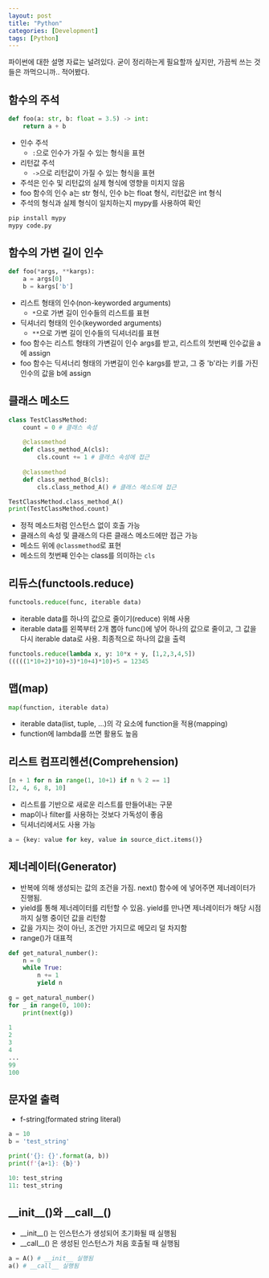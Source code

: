 ```yaml
---
layout: post
title: "Python"
categories: [Development]
tags: [Python]
---
```


파이썬에 대한 설명 자료는 널려있다. 굳이 정리하는게 필요할까 싶지만, 가끔씩 쓰는 것들은 까먹으니까.. 적어봤다.

## 함수의 주석
```python
def foo(a: str, b: float = 3.5) -> int:
    return a + b
```
- 인수 주석
	- `:`으로 인수가 가질 수 있는 형식을 표현
- 리턴값 주석
	- `->`으로 리턴값이 가질 수 있는 형식을 표현
- 주석은 인수 및 리턴값의 실제 형식에 영향을 미치지 않음
- foo 함수의 인수 a는 str 형식, 인수 b는 float 형식, 리턴값은 int 형식
- 주석의 형식과 실제 형식이 일치하는지 mypy를 사용하여 확인

```bash
pip install mypy
mypy code.py
```

## 함수의 가변 길이 인수
```python
def foo(*args, **kargs):
    a = args[0]
    b = kargs['b']
```
- 리스트 형태의 인수(non-keyworded arguments)
	- `*`으로 가변 길이 인수들의 리스트를 표현 
- 딕셔너리 형태의 인수(keyworded arguments)
	- `**`으로 가변 길이 인수들의 딕셔너리를 표현
- foo 함수는 리스트 형태의 가변길이 인수 args를 받고, 리스트의 첫번째 인수값을 a에 assign
- foo 함수는 딕셔너리 형태의 가변길이 인수 kargs를 받고, 그 중 'b'라는 키를 가진 인수의 값을 b에 assign

## 클래스 메소드
```python
class TestClassMethod:
    count = 0 # 클래스 속성
 
    @classmethod
    def class_method_A(cls):
        cls.count += 1 # 클래스 속성에 접근
 
    @classmethod
    def class_method_B(cls):
        cls.class_method_A() # 클래스 메소드에 접근

TestClassMethod.class_method_A()
print(TestClassMethod.count)
```
- 정적 메소드처럼 인스턴스 없이 호출 가능
- 클래스의 속성 및 클래스의 다른 클래스 메소드에만 접근 가능
- 메소드 위에 `@classmethod`로 표현
- 메소드의 첫번째 인수는 class를 의미하는 `cls`

## 리듀스(functools.reduce)

```python
functools.reduce(func, iterable data)
```

- iterable data를 하나의 값으로 줄이기(reduce) 위해 사용
- iterable data를 왼쪽부터 2개 뽑아 func()에 넣어 하나의 값으로 줄이고, 그 값을 다시 iterable data로 사용. 최종적으로 하나의 값을 출력

```python
functools.reduce(lambda x, y: 10*x + y, [1,2,3,4,5])
(((((1*10+2)*10)+3)*10+4)*10)+5 = 12345
```

## 맵(map)

```python
map(function, iterable data)
```

- iterable data(list, tuple, ...)의 각 요소에 function을 적용(mapping)
- function에 lambda를 쓰면 활용도 높음

## 리스트 컴프리헨션(Comprehension)

```python
[n + 1 for n in range(1, 10+1) if n % 2 == 1]
[2, 4, 6, 8, 10]
```

- 리스트를 기반으로 새로운 리스트를 만들어내는 구문
- map이나 filter를 사용하는 것보다 가독성이 좋음
- 딕셔너리에서도 사용 가능

```python
a = {key: value for key, value in source_dict.items()}
```

## 제너레이터(Generator)

* 반복에 의해 생성되는 값의 조건을 가짐. next() 함수에 에 넣어주면 제너레이터가 진행됨.
* yield를 통해 제너레이터를 리턴할 수 있음. yield를 만나면 제너레이터가 해당 시점까지 실행 중이던 값을 리턴함
* 값을 가지는 것이 아닌, 조건만 가지므로 메모리 덜 차지함
* range()가 대표적

```python
def get_natural_number():
    n = 0
    while True:
        n += 1
        yield n
        
g = get_natural_number()
for _ in range(0, 100):
    print(next(g))
    
1
2
3
4
...
99
100
```

## 문자열 출력

* f-string(formated string literal)

```python
a = 10
b = 'test_string'

print('{}: {}'.format(a, b))
print(f'{a+1}: {b}')

10: test_string
11: test_string
```

## \_\_init\_\_()와 \_\_call\_\_()

* \_\_init\_\_() 는 인스턴스가 생성되어 초기화될 때 실행됨
* \_\_call\_\_() 은 생성된 인스턴스가 처음 호출될 때 실행됨

```python
a = A() # __init__ 실행됨
a() # __call__ 실행됨
```
